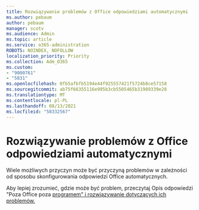 ```yaml
---
title: Rozwiązywanie problemów z Office odpowiedziami automatycznymi
ms.author: pebaum
author: pebaum
manager: scotv
ms.audience: Admin
ms.topic: article
ms.service: o365-administration
ROBOTS: NOINDEX, NOFOLLOW
localization_priority: Priority
ms.collection: Adm_O365
ms.custom:
- "9000761"
- "5831"
ms.openlocfilehash: 0fb5afbfb5194e44f925557421f5724b8ce57158
ms.sourcegitcommit: ab75f66355116e995b3cb5505465b31989339e28
ms.translationtype: MT
ms.contentlocale: pl-PL
ms.lasthandoff: 08/13/2021
ms.locfileid: "58332567"
---
```

# <a name="troubleshooting-out-of-office-automatic-replies"></a>Rozwiązywanie problemów z Office odpowiedziami automatycznymi

Wiele możliwych przyczyn może być przyczyną problemów w zależności od sposobu skonfigurowania odpowiedzi Office automatycznych.

Aby lepiej zrozumieć, gdzie może być problem, przeczytaj Opis odpowiedzi "Poza Office poza [programem" i rozwiązywanie dotyczących ich problemów.](https://docs.microsoft.com/exchange/troubleshoot/email-delivery/understand-troubleshoot-oof-replies)